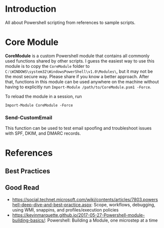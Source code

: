 # Introduction
All about Powershell scripting from references to sample scripts.

# Core Module
**CoreModule** is a custom Powershell module that contains all commonly used functions shared by other scripts. I guess the easiest way to use this module is to copy the `CoreModule` folder to `C:\WINDOWS\system32\WindowsPowerShell\v1.0\Modules\`, but it may not be the most secure way. Please share if you know a better approach. After that, functions in this module can be used anywhere on the machine without having to explicitly run `Import-Module /path/to/CoreModule.psm1 -Force`.

To reload the module in a session, run 
```
Import-Module CoreModule -Force
````

### Send-CustomEmail
This function can be used to test email spoofing and troubleshoot issues with SPF, DKIM, and DMARC records.

# References
## Best Practices

## Good Read
- https://social.technet.microsoft.com/wiki/contents/articles/7803.powershell-deep-dive-and-best-practice.aspx: Scope, workflows, debugging, using WMI, snappins, and profiles/execution policies
- https://kevinmarquette.github.io/2017-05-27-Powershell-module-building-basics/: Powershell: Building a Module, one microstep at a time
